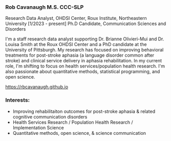 ### Rob Cavanaugh M.S. CCC-SLP

Research Data Analyst, OHDSI Center, Roux Institute, Northeastern University [1/2023 - present]
Ph.D Candidate, Communication Sciences and Disorders

I'm a staff research data analyst supporting Dr. Brianne Olivieri-Mui and Dr. Louisa Smith at the Roux OHDSI Center and a PhD candidate at the University of Pittsburgh. My research has focused on improving behavioral treatments for post-stroke aphasia (a language disorder common after stroke) and clinical service delivery in aphasia rehabilitation. In my current role, I'm shifting to focus on health services/population health research. I'm also passionate about quantitative methods, statistical programming, and open science. 

https://rbcavanaugh.github.io

### Interests:
- Improving rehabilitaiton outcomes for post-stroke aphasia & related cognitive communication disorders
- Health Services Research / Population Health Research / Implementation Science
- Quantitative methods, open science, & science communication
